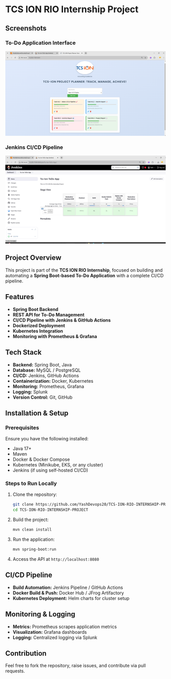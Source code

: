 # TCS ION RIO Internship Project

## Screenshots

### To-Do Application Interface
![TCS-ION Project Planner](screenshots/ToDo-Screenshot.png)

### Jenkins CI/CD Pipeline
![Jenkins Pipeline](screenshots/CICD-Pipeline.png)
## Project Overview
This project is part of the **TCS ION RIO Internship**, focused on building and automating a **Spring Boot-based To-Do Application** with a complete CI/CD pipeline.

## Features
- **Spring Boot Backend**
- **REST API for To-Do Management**
- **CI/CD Pipeline with Jenkins & GitHub Actions**
- **Dockerized Deployment**
- **Kubernetes Integration**
- **Monitoring with Prometheus & Grafana**

## Tech Stack
- **Backend:** Spring Boot, Java
- **Database:** MySQL / PostgreSQL
- **CI/CD:** Jenkins, GitHub Actions
- **Containerization:** Docker, Kubernetes
- **Monitoring:** Prometheus, Grafana
- **Logging:** Splunk
- **Version Control:** Git, GitHub

## Installation & Setup
### Prerequisites
Ensure you have the following installed:
- Java 17+
- Maven
- Docker & Docker Compose
- Kubernetes (Minikube, EKS, or any cluster)
- Jenkins (if using self-hosted CI/CD)

### Steps to Run Locally
1. Clone the repository:
   ```sh
   git clone https://github.com/YashDevops20/TCS-ION-RIO-INTERNSHIP-PROJECT.git
   cd TCS-ION-RIO-INTERNSHIP-PROJECT
   ```
2. Build the project:
   ```sh
   mvn clean install
   ```
3. Run the application:
   ```sh
   mvn spring-boot:run
   ```
4. Access the API at `http://localhost:8080`

## CI/CD Pipeline
- **Build Automation:** Jenkins Pipeline / GitHub Actions
- **Docker Build & Push:** Docker Hub / JFrog Artifactory
- **Kubernetes Deployment:** Helm charts for cluster setup

## Monitoring & Logging
- **Metrics:** Prometheus scrapes application metrics
- **Visualization:** Grafana dashboards
- **Logging:** Centralized logging via Splunk

## Contribution
Feel free to fork the repository, raise issues, and contribute via pull requests.

